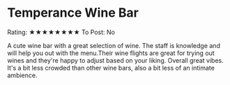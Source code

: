 # Temperance Wine Bar

Rating: ★★★★★★★★
To Post: No

A cute wine bar with a great selection of wine. The staff is knowledge and will help you out with the menu.Their wine flights are great for trying out wines and they're happy to adjust based on your liking. Overall great vibes. It's a bit less crowded than other wine bars, also a bit less of an intimate ambience.